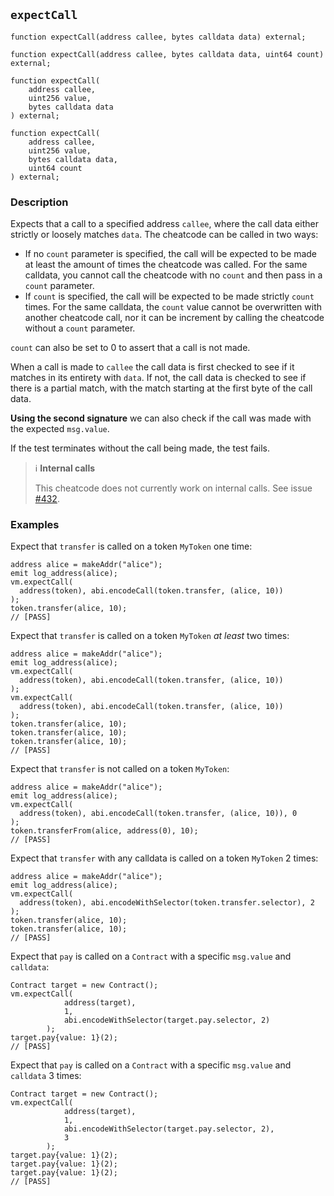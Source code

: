 ## `expectCall`

```solidity
function expectCall(address callee, bytes calldata data) external;
```

```solidity
function expectCall(address callee, bytes calldata data, uint64 count) external;
```

```solidity
function expectCall(
    address callee,
    uint256 value,
    bytes calldata data
) external;
```

```solidity
function expectCall(
    address callee,
    uint256 value,
    bytes calldata data,
    uint64 count
) external;
```

### Description

Expects that a call to a specified address `callee`, where the call data either strictly or loosely matches `data`. The cheatcode can be called in two ways:

- If no `count` parameter is specified, the call will be expected to be made at least the amount of times the cheatcode was called. For the same calldata, you cannot call the cheatcode with no `count` and then pass in a `count` parameter.
- If `count` is specified, the call will be expected to be made strictly `count` times. For the same calldata, the `count` value cannot be overwritten with another cheatcode call, nor it can be increment by calling the cheatcode without a `count` parameter.

`count` can also be set to 0 to assert that a call is not made.

When a call is made to `callee` the call data is first checked to see if it matches in its entirety with `data`. If not, the call data is checked to see if there is a partial match, with the match starting at the first byte of the call data.

**Using the second signature** we can also check if the call was made with the expected `msg.value`.

If the test terminates without the call being made, the test fails.

> ℹ️ **Internal calls**
>
> This cheatcode does not currently work on internal calls. See issue [#432](https://github.com/foundry-rs/foundry/issues/432).

### Examples

Expect that `transfer` is called on a token `MyToken` one time:

```solidity
address alice = makeAddr("alice");
emit log_address(alice);
vm.expectCall(
  address(token), abi.encodeCall(token.transfer, (alice, 10))
);
token.transfer(alice, 10);
// [PASS]
```

Expect that `transfer` is called on a token `MyToken` *at least* two times:

```solidity
address alice = makeAddr("alice");
emit log_address(alice);
vm.expectCall(
  address(token), abi.encodeCall(token.transfer, (alice, 10))
);
vm.expectCall(
  address(token), abi.encodeCall(token.transfer, (alice, 10))
);
token.transfer(alice, 10);
token.transfer(alice, 10);
token.transfer(alice, 10);
// [PASS]
```

Expect that `transfer` is not called on a token `MyToken`:

```solidity
address alice = makeAddr("alice");
emit log_address(alice);
vm.expectCall(
  address(token), abi.encodeCall(token.transfer, (alice, 10)), 0
);
token.transferFrom(alice, address(0), 10);
// [PASS]
```

Expect that `transfer` with any calldata is called on a token `MyToken` 2 times:

```solidity
address alice = makeAddr("alice");
emit log_address(alice);
vm.expectCall(
  address(token), abi.encodeWithSelector(token.transfer.selector), 2
);
token.transfer(alice, 10);
token.transfer(alice, 10);
// [PASS]
```

Expect that `pay` is called on a `Contract` with a specific `msg.value` and `calldata`:

```solidity
Contract target = new Contract();
vm.expectCall(
            address(target),
            1,
            abi.encodeWithSelector(target.pay.selector, 2)
        );
target.pay{value: 1}(2);
// [PASS]
```

Expect that `pay` is called on a `Contract` with a specific `msg.value` and `calldata` 3 times:

```solidity
Contract target = new Contract();
vm.expectCall(
            address(target),
            1,
            abi.encodeWithSelector(target.pay.selector, 2),
            3
        );
target.pay{value: 1}(2);
target.pay{value: 1}(2);
target.pay{value: 1}(2);
// [PASS]
```
